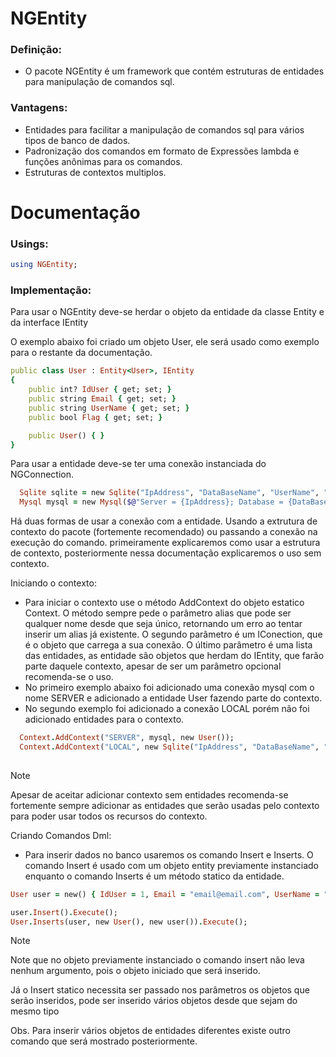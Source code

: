 # NGEntity

### Definição: 
- O pacote NGEntity é um framework que contém estruturas de entidades para manipulação de comandos sql.

### Vantagens: 
- Entidades para facilitar a manipulação de comandos sql para vários tipos de banco de dados.
- Padronização dos comandos em formato de Expressões lambda e funções anônimas para os comandos.
- Estruturas de contextos multiplos.

# Documentação

### Usings:

```ruby
using NGEntity;
```

### Implementação:

Para usar o NGEntity deve-se herdar o objeto da entidade da classe Entity<Tsource> e da interface IEntity

O exemplo abaixo foi criado um objeto User, ele será usado como exemplo para o restante da documentação.
```ruby
public class User : Entity<User>, IEntity
{
	public int? IdUser { get; set; }
	public string Email { get; set; }
	public string UserName { get; set; }
	public bool Flag { get; set; }

	public User() { }
}
```

Para usar a entidade deve-se ter uma conexão instanciada do NGConnection.
```ruby
  Sqlite sqlite = new Sqlite("IpAddress", "DataBaseName", "UserName", "Password");
  Mysql mysql = new Mysql($@"Server = {IpAddress}; Database = {DataBaseName}; Uid = {UserName}; Pwd = {Password}; Connection Timeout = {TimeOut};");
```
Há duas formas de usar a conexão com a entidade. Usando a extrutura de contexto do pacote (fortemente recomendado) ou passando a conexão na execução do comando.
primeiramente explicaremos como usar a estrutura de contexto, posteriormente nessa documentação explicaremos o uso sem contexto.

Iniciando o contexto:
 - Para iniciar o contexto use o método AddContext do objeto estatico Context.
   O método sempre pede o parâmetro alias que pode ser qualquer nome desde que seja único, retornando um erro ao tentar inserir um alias já existente.
   O segundo parâmetro é um IConection, que é o objeto que carrega a sua conexão.
   O último parâmetro é uma lista das entidades, as entidade são objetos que herdam do IEntity, que farão parte daquele contexto, apesar de ser um parâmetro opcional recomenda-se o uso.
 - No primeiro exemplo abaixo foi adicionado uma conexão mysql com o nome SERVER e adicionado a entidade User fazendo parte do contexto.
 - No segundo exemplo foi adicionado a conexão LOCAL porém não foi adicionado entidades para o contexto.
```ruby
  Context.AddContext("SERVER", mysql, new User());
  Context.AddContext("LOCAL", new Sqlite("IpAddress", "DataBaseName", "UserName", "Password"));
  
```
> [!NOTE]
> Apesar de aceitar adicionar contexto sem entidades recomenda-se fortemente sempre adicionar as entidades que serão usadas pelo contexto para poder usar todos os recursos do contexto.
>

Criando Comandos Dml:
 - Para inserir dados no banco usaremos os comando Insert e Inserts.
   O comando Insert é usado com um objeto entity previamente instanciado enquanto o comando Inserts é um método statico da entidade.
```ruby
User user = new() { IdUser = 1, Email = "email@email.com", UserName = "teste", Flag = false };

user.Insert().Execute();
User.Inserts(user, new User(), new user()).Execute();
```
> [!NOTE]
> Note que no objeto previamente instanciado o comando insert não leva nenhum argumento, pois o objeto iniciado que será inserido.
>
> Já o Insert statico necessita ser passado nos parâmetros os objetos que serão inseridos, pode ser inserido vários objetos desde que sejam do mesmo tipo
>
> Obs. Para inserir vários objetos de entidades diferentes existe outro comando que será mostrado posteriormente.
